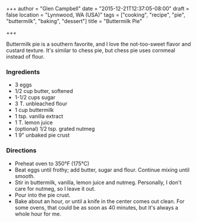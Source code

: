 +++
author = "Glen Campbell"
date = "2015-12-21T12:37:05-08:00"
draft = false
location = "Lynnwood, WA (USA)"
tags = ["cooking", "recipe", "pie", "buttermilk", "baking", "dessert"]
title = "Buttermilk Pie"

+++

Buttermilk pie is a southern favorite, and I love the not-too-sweet
flavor and custard texture. It's similar to chess pie, but chess pie uses
cornmeal instead of flour. 

### Ingredients

* 3 eggs
* 1/2 cup butter, softened
* 1-1/2 cups sugar
* 3 T. unbleached flour
* 1 cup buttermilk
* 1 tsp. vanilla extract
* 1 T. lemon juice
* (optional) 1/2 tsp. grated nutmeg
* 1 9" unbaked pie crust

### Directions

* Preheat oven to 350&deg;F (175&deg;C)
* Beat eggs until frothy; add butter, sugar and flour. Continue mixing until smooth.
* Stir in buttermilk, vanilla, lemon juice and nutmeg. 
  Personally, I don't care for nutmeg, so I leave it out. 
* Pour into the pie crust. 
* Bake about an hour, or until a knife in the center comes out clean. 
  For some ovens, that could be as soon as 40 minutes, but it's always
  a whole hour for me.

